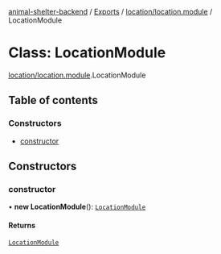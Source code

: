 [animal-shelter-backend](../README.md) / [Exports](../modules.md) / [location/location.module](../modules/location_location_module.md) / LocationModule

# Class: LocationModule

[location/location.module](../modules/location_location_module.md).LocationModule

## Table of contents

### Constructors

- [constructor](location_location_module.LocationModule.md#constructor)

## Constructors

### constructor

• **new LocationModule**(): [`LocationModule`](location_location_module.LocationModule.md)

#### Returns

[`LocationModule`](location_location_module.LocationModule.md)
